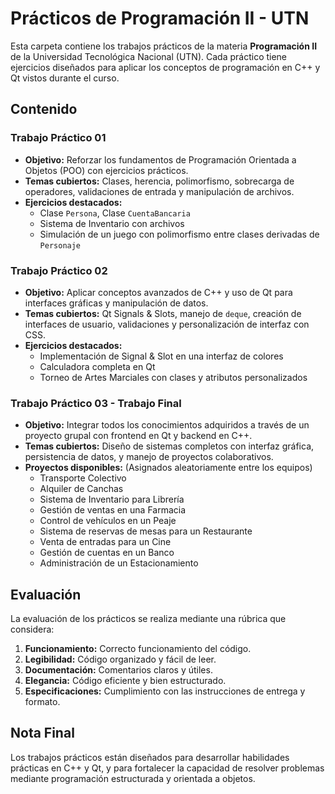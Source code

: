 # Prácticos de Programación II - UTN

Esta carpeta contiene los trabajos prácticos de la materia **Programación II** de la Universidad Tecnológica Nacional (UTN). Cada práctico tiene ejercicios diseñados para aplicar los conceptos de programación en C++ y Qt vistos durante el curso.

## Contenido

### Trabajo Práctico 01
- **Objetivo:** Reforzar los fundamentos de Programación Orientada a Objetos (POO) con ejercicios prácticos.
- **Temas cubiertos:** Clases, herencia, polimorfismo, sobrecarga de operadores, validaciones de entrada y manipulación de archivos.
- **Ejercicios destacados:**
  - Clase `Persona`, Clase `CuentaBancaria`
  - Sistema de Inventario con archivos
  - Simulación de un juego con polimorfismo entre clases derivadas de `Personaje`

### Trabajo Práctico 02
- **Objetivo:** Aplicar conceptos avanzados de C++ y uso de Qt para interfaces gráficas y manipulación de datos.
- **Temas cubiertos:** Qt Signals & Slots, manejo de `deque`, creación de interfaces de usuario, validaciones y personalización de interfaz con CSS.
- **Ejercicios destacados:**
  - Implementación de Signal & Slot en una interfaz de colores
  - Calculadora completa en Qt
  - Torneo de Artes Marciales con clases y atributos personalizados

### Trabajo Práctico 03 - Trabajo Final
- **Objetivo:** Integrar todos los conocimientos adquiridos a través de un proyecto grupal con frontend en Qt y backend en C++.
- **Temas cubiertos:** Diseño de sistemas completos con interfaz gráfica, persistencia de datos, y manejo de proyectos colaborativos.
- **Proyectos disponibles:** (Asignados aleatoriamente entre los equipos)
  - Transporte Colectivo
  - Alquiler de Canchas
  - Sistema de Inventario para Librería
  - Gestión de ventas en una Farmacia
  - Control de vehículos en un Peaje
  - Sistema de reservas de mesas para un Restaurante
  - Venta de entradas para un Cine
  - Gestión de cuentas en un Banco
  - Administración de un Estacionamiento

## Evaluación

La evaluación de los prácticos se realiza mediante una rúbrica que considera:
1. **Funcionamiento:** Correcto funcionamiento del código.
2. **Legibilidad:** Código organizado y fácil de leer.
3. **Documentación:** Comentarios claros y útiles.
4. **Elegancia:** Código eficiente y bien estructurado.
5. **Especificaciones:** Cumplimiento con las instrucciones de entrega y formato.

## Nota Final

Los trabajos prácticos están diseñados para desarrollar habilidades prácticas en C++ y Qt, y para fortalecer la capacidad de resolver problemas mediante programación estructurada y orientada a objetos.


